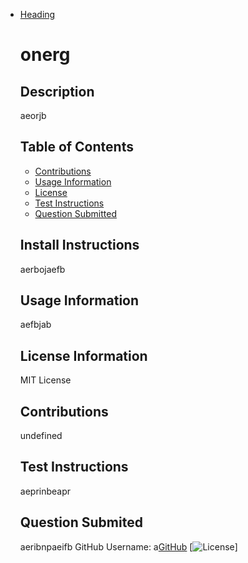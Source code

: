 
- [Heading](#)
    

    
    # onerg
    
    ## Description
    aeorjb
    ## Table of Contents
    - [Contributions](#Contributions)
    - [Usage Information](#Usage-Information)
    - [License](#License-Information)
    - [Test Instructions](#Test-Instructions)
    - [Question Submitted](#Question-Submited)
    ## Install Instructions 
    aerbojaefb
    ## Usage Information
    aefbjab
    ## License Information
    MIT License
    ## Contributions
    undefined
    ## Test Instructions
    aeprinbeapr
    ## Question Submited
    aeribnpaeifb
    GitHub Username: a[GitHub](https://github.com/a)
    [![License](https://img.shields.io/badge/<LABEL>-<undefined>-<COLOR>")]
